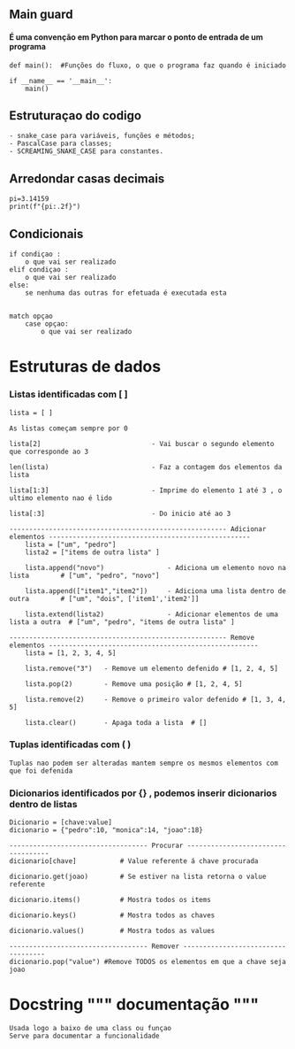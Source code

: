 ## Main guard
#### É uma convenção em Python para marcar o ponto de entrada de um programa

    def main():  #Funções do fluxo, o que o programa faz quando é iniciado

    if __name__ == '__main__': 
        main()

## Estruturaçao do codigo 
    - snake_case para variáveis, funções e métodos;
    - PascalCase para classes;
    - SCREAMING_SNAKE_CASE para constantes.


## Arredondar casas decimais
    pi=3.14159
    print(f"{pi:.2f}")


## Condicionais
    if condiçao :
        o que vai ser realizado
    elif condiçao :
        o que vai ser realizado 
    else:
        se nenhuma das outras for efetuada é executada esta
    

    match opçao
        case opçao:
            o que vai ser realizado 


# Estruturas de dados

### Listas identificadas com [ ]
    lista = [ ] 
    
    As listas começam sempre por 0
    
    lista[2]                            - Vai buscar o segundo elemento que corresponde ao 3  

    len(lista)                          - Faz a contagem dos elementos da lista  

    lista[1:3]                          - Imprime do elemento 1 até 3 , o ultimo elemento nao é lido 

    lista[:3]                           - Do inicio até ao 3

    ------------------------------------------------------- Adicionar elementos ---------------------------------------------------
        lista = ["um", "pedro"]
        lista2 = ["items de outra lista" ]

        lista.append("novo")                - Adiciona um elemento novo na lista        # ["um", "pedro", "novo"]
    
        lista.append(["item1","item2"])     - Adiciona uma lista dentro de outra        # ["um", "dois", ['item1','item2']]
    
        lista.extend(lista2)                - Adicionar elementos de uma lista a outra  # ["um", "pedro", "items de outra lista" ]
    
    ------------------------------------------------------- Remove elementos -----------------------------------------------------
        lista = [1, 2, 3, 4, 5]

        lista.remove("3")   - Remove um elemento defenido # [1, 2, 4, 5]

        lista.pop(2)        - Remove uma posição # [1, 2, 4, 5]
        
        lista.remove(2)     - Remove o primeiro valor defenido # [1, 3, 4, 5] 

        lista.clear()       - Apaga toda a lista  # [] 
### Tuplas identificadas com ( )
    Tuplas nao podem ser alteradas mantem sempre os mesmos elementos com que foi defenida

### Dicionarios identificados por {} , podemos inserir dicionarios dentro de listas
    Dicionario = [chave:value]
    dicionario = {"pedro":10, "monica":14, "joao":18} 

    ----------------------------------- Procurar -----------------------------------   
    dicionario[chave]           # Value referente á chave procurada

    dicionario.get(joao)        # Se estiver na lista retorna o value referente

    dicionario.items()          # Mostra todos os items 
    
    dicionario.keys()           # Mostra todos as chaves 

    dicionario.values()         # Mostra todos as values 

    ----------------------------------- Remover -----------------------------------  
    dicionario.pop("value") #Remove TODOS os elementos em que a chave seja joao

# Docstring """ documentação """
    
    Usada logo a baixo de uma class ou funçao 
    Serve para documentar a funcionalidade 